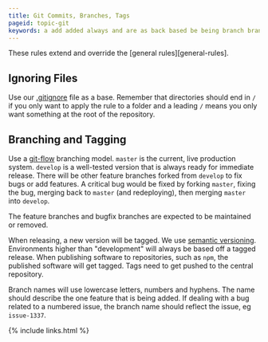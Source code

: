 ```yaml
---
title: Git Commits, Branches, Tags
pageid: topic-git
keywords: a add added always and are as back based be being branch branches branching bug bugfix bugs by central critical current dealing describe develop development eg environments expected extend feature features fix fixed fixing for forked forking from general get git-flow higher hyphens if immediate into is issue issue-1337 letters live lowercase maintained master merging model name names need new npm numbered numbers off one or other override production published publishing pushed ready redeploying reflect related release releasing removed repositories repository rules semantic should software such system tagged tagging tags than that the then there these to use version versioning we well-tested when will with would
---
```


These rules extend and override the [general rules][general-rules].


Ignoring Files
--------------

Use our [.gitignore](gitignore.txt) file as a base.  Remember that directories should end in `/` if you only want to apply the rule to a folder and a leading `/` means you only want something at the root of the repository.


Branching and Tagging
---------------------

Use a [git-flow](http://nvie.com/posts/a-successful-git-branching-model/) branching model.  `master` is the current, live production system.  `develop` is a well-tested version that is always ready for immediate release.  There will be other feature branches forked from `develop` to fix bugs or add features.  A critical bug would be fixed by forking `master`, fixing the bug, merging back to `master` (and redeploying), then merging `master` into `develop`.

The feature branches and bugfix branches are expected to be maintained or removed.

When releasing, a new version will be tagged.  We use [semantic versioning](http://semver.org/).  Environments higher than "development" will always be based off a tagged release.  When publishing software to repositories, such as `npm`, the published software will get tagged.  Tags need to get pushed to the central repository.

Branch names will use lowercase letters, numbers and hyphens.  The name should describe the one feature that is being added.  If dealing with a bug related to a numbered issue, the branch name should reflect the issue, eg `issue-1337`.


{% include links.html %}
